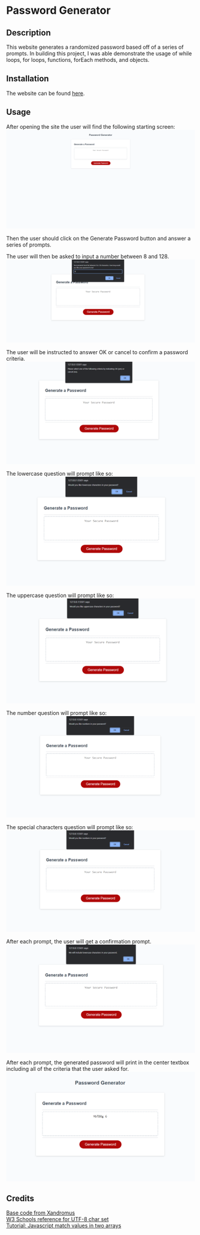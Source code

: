 # Password Generator

## Description

This website generates a randomized password based off of a series of prompts. In building this project, I was able demonstrate the usage of while loops, for loops, functions, forEach methods, and objects.

## Installation

The website can be found [here](https://claricetran.github.io/password-generator).

## Usage

After opening the site the user will find the following starting screen:
![start screen](./assets/images/starting-screen.png)

Then the user should click on the Generate Password button and answer a series of prompts.

The user will then be asked to input a number between 8 and 128.
![length prompt](./assets/images/lengthPrompt.PNG)

The user will be instructed to answer OK or cancel to confirm a password criteria.
![criteria instructions](./assets/images/criteraInstructions.PNG)

The lowercase question will prompt like so:
![lowercase questions prompt](./assets/images/lowerQ.PNG)

The uppercase question will prompt like so:
![uppercase questions prompt](./assets/images/upperQ.PNG)

The number question will prompt like so:
![number question prompt](./assets/images/numbersQ.PNG)

The special characters question will prompt like so:
![special characters question prompt](./assets/images/numbersQ.PNG)

After each prompt, the user will get a confirmation prompt.
![confirmation alert](./assets/images/confirmation.PNG)

After each prompt, the generated password will print in the center textbox including all of the criteria that the user asked for.
![generated password](./assets/images/generatedPW.PNG)

## Credits

[Base code from Xandromus](https://github.com/coding-boot-camp/friendly-parakeet) <br>
[W3 Schools reference for UTF-8 char set](https://www.w3schools.com/charsets/ref_utf_basic_latin.asp) <br>
[Tutorial: Javascript match values in two arrays](https://daily-dev-tips.com/posts/javascript-match-values-in-two-arrays/)
